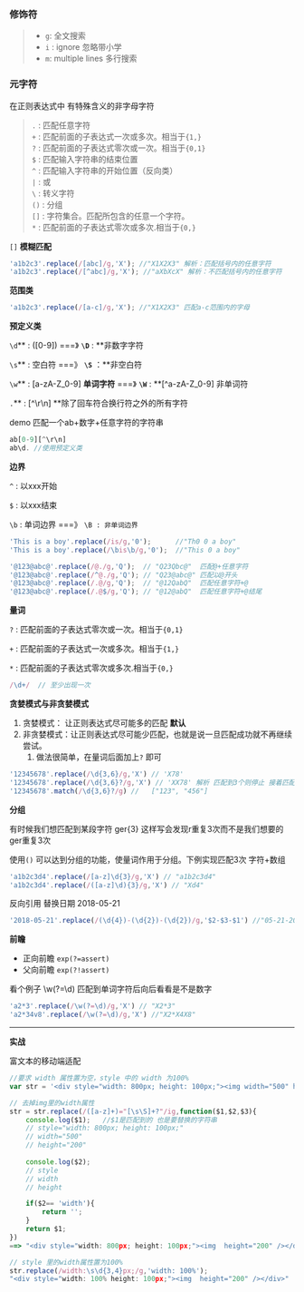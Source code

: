 ### 修饰符

> * `g`: 全文搜索
> * `i` : ignore 忽略带小学
> * `m`: multiple lines 多行搜索

### 元字符

在正则表达式中 有特殊含义的非字母字符

> `.` : 匹配任意字符  
> `+` : 匹配前面的子表达式一次或多次。相当于`{1,}`  
> `?` : 匹配前面的子表达式零次或一次。相当于`{0,1}`  
> `$` : 匹配输入字符串的结束位置  
> `^` : 匹配输入字符串的开始位置（反向类）  
> `|` :  或  
> `\` :  转义字符  
> `()` :  分组  
> `[]` : 字符集合。匹配所包含的任意一个字符。  
> `*` : 匹配前面的子表达式零次或多次.相当于`{0,}`

`[]` **模糊匹配**

```js
'a1b2c3'.replace(/[abc]/g,'X'); //"X1X2X3" 解析：匹配括号内的任意字符
'a1b2c3'.replace(/[^abc]/g,'X'); //"aXbXcX" 解析：不匹配括号内的任意字符
```

**范围类**

```js
'a1b2c3'.replace(/[a-c]/g,'X'); //"X1X2X3" 匹配a-c范围内的字母
```

**预定义类**

`\d`** : \(\[0-9\]\)  ===》 **`\D`** : **非数字字符

`\s`** : 空白符 ===》 **`\S`** ：**非空白符

`\w`** : \[a-zA-Z\_0-9\] **单词字符** ===》 **`\W`** : **\[^a-zA-Z\_0-9\] 非单词符

`.`** : \[^\r\n\]  **除了回车符合换行符之外的所有字符

demo 匹配一个ab+数字+任意字符的字符串

```js
ab[0-9][^\r\n]
ab\d. //使用预定义类
```

**边界**

`^` : 以xxx开始

`$` : 以xxx结束

`\b` : 单词边界 ===》 `\B : 非单词边界`

```js
'This is a boy'.replace(/is/g,'0');      //"Th0 0 a boy"
'This is a boy'.replace(/\bis\b/g,'0');  //"This 0 a boy"
```

```js
'@123@abc@'.replace(/@./g,'Q');  // "Q23Qbc@"  匹配@+任意字符
'@123@abc@'.replace(/^@./g,'Q'); // "Q23@abc@" 匹配以@开头
'@123@abc@'.replace(/.@/g,'Q');  // "@12QabQ"  匹配任意字符+@
'@123@abc@'.replace(/.@$/g,'Q'); // "@12@abQ"  匹配任意字符+@结尾
```

**量词**

`?` : 匹配前面的子表达式零次或一次。相当于`{0,1}`

`+` : 匹配前面的子表达式一次或多次。相当于`{1,}`

`*` : 匹配前面的子表达式零次或多次.相当于`{0,}`

```js
/\d+/  // 至少出现一次
```

**贪婪模式与非贪婪模式**

1. 贪婪模式： 让正则表达式尽可能多的匹配 **默认**
2. 非贪婪模式：让正则表达式尽可能少匹配，也就是说一旦匹配成功就不再继续尝试。
   1. 做法很简单，在量词后面加上`?` 即可

```js
'12345678'.replace(/\d{3,6}/g,'X') // 'X78' 
'12345678'.replace(/\d{3,6}?/g,'X') // 'XX78' 解析 匹配到3个则停止 接着匹配
'12345678'.match(/\d{3,6}?/g) //   ["123", "456"]
```

**分组**

有时候我们想匹配到某段字符 ger{3} 这样写会发现r重复3次而不是我们想要的ger重复3次

使用`()` 可以达到分组的功能，使量词作用于分组。下例实现匹配3次 字符+数组

```js
'a1b2c3d4'.replace(/[a-z]\d{3}/g,'X') // "a1b2c3d4"
'a1b2c3d4'.replace(/([a-z]\d){3}/g,'X') // "Xd4"
```

反向引用 替换日期 2018-05-21

```js
'2018-05-21'.replace(/(\d{4})-(\d{2})-(\d{2})/g,'$2-$3-$1') //"05-21-2018"
```

**前瞻**

* 正向前瞻 `exp(?=assert)`
* 父向前瞻 `exp(?!assert)`

看个例子 \w\(?=\d\) 匹配到单词字符后向后看看是不是数字

```js
'a2*3'.replace(/\w(?=\d)/g,'X') // "X2*3"
'a2*34v8'.replace(/\w(?=\d)/g,'X') //"X2*X4X8"
```

---

**实战**

富文本的移动端适配 

```js
//要求 width 属性置为空，style 中的 width 为100%
var str = '<div style="width: 800px; height: 100px;"><img width="500" height="200" /></div>'
```

```js
// 去掉img里的width属性
str = str.replace(/([a-z]+)="[\s\S]+?"/ig,function($1,$2,$3){
    console.log($1);   //$1是匹配到的 也是要替换的字符串
    // style="width: 800px; height: 100px;"
    // width="500"
    // height="200"
    
    console.log($2);
    // style
    // width
    // height

    if($2== 'width'){
        return '';
    }
    return $1;
})
==> "<div style="width: 800px; height: 100px;"><img  height="200" /></div>"
```

```js
// style 里的width属性置为100%
str.replace(/width:\s\d{3,4}px;/g,'width: 100%');
"<div style="width: 100% height: 100px;"><img  height="200" /></div>"
```




